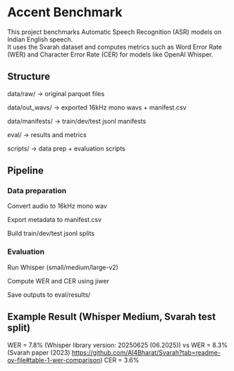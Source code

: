 # Accent Benchmark

This project benchmarks Automatic Speech Recognition (ASR) models on Indian English speech.  
It uses the Svarah dataset and computes metrics such as Word Error Rate (WER) and Character Error Rate (CER) for models like OpenAI Whisper.

## Structure

data/raw/         → original parquet files    

data/out_wavs/    → exported 16kHz mono wavs + manifest.csv  

data/manifests/   → train/dev/test jsonl manifests  

eval/             → results and metrics  

scripts/          → data prep + evaluation scripts  

## Pipeline

### Data preparation

Convert audio to 16kHz mono wav

Export metadata to manifest.csv

Build train/dev/test jsonl splits

### Evaluation

Run Whisper (small/medium/large-v2)

Compute WER and CER using jiwer

Save outputs to eval/results/

## Example Result (Whisper Medium, Svarah test split)
WER = 7.8% (Whisper library version: 20250625 (06.2025))  vs WER = 8.3% (Svarah paper (2023) https://github.com/AI4Bharat/Svarah?tab=readme-ov-file#table-1-wer-comparison)
CER = 3.6%
